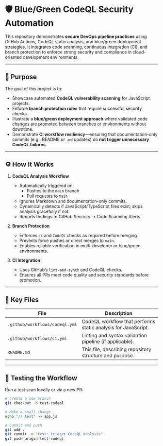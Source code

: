 # 🛡️ Blue/Green CodeQL Security Automation

This repository demonstrates **secure DevOps pipeline practices** using GitHub Actions, CodeQL static analysis, and blue/green deployment strategies. It integrates code scanning, continuous integration (CI), and branch protection to enforce strong security and compliance in cloud-oriented development environments.

---

## 📘 Purpose

The goal of this project is to:
- Showcase automated **CodeQL vulnerability scanning** for JavaScript projects.
- Enforce **branch protection rules** that require successful security checks.
- Illustrate a **blue/green deployment approach** where validated code changes are promoted between branches or environments without downtime.
- Demonstrate **CI workflow resiliency**—ensuring that documentation-only commits (e.g., README or `.md` updates) do **not trigger unnecessary CodeQL failures**.

---

## ⚙️ How It Works

1. **CodeQL Analysis Workflow**
   - Automatically triggered on:
     - Pushes to the `main` branch
     - Pull requests to `main`
   - Ignores Markdown and documentation-only commits.
   - Dynamically detects if JavaScript/TypeScript files exist; skips analysis gracefully if not.
   - Reports findings to GitHub Security → Code Scanning Alerts.

2. **Branch Protection**
   - Enforces `ci` and `CodeQL` checks as required before merging.
   - Prevents force pushes or direct merges to `main`.
   - Enables reliable verification in multi-developer or blue/green environments.

3. **CI Integration**
   - Uses GitHub’s `lint-and-synth` and CodeQL checks.
   - Ensures all PRs meet code quality and security standards before promotion.

---

## 🧩 Key Files

| File | Description |
|------|--------------|
| `.github/workflows/codeql.yml` | CodeQL workflow that performs static analysis for JavaScript. |
| `.github/workflows/ci.yml` | Linting and syntax validation pipeline (if applicable). |
| `README.md` | This file, describing repository structure and purpose. |

---

## 🧪 Testing the Workflow

Run a test scan locally or via a new PR:
```bash
# Create a new branch
git checkout -b test-codeql

# Make a small change
echo "// test" >> app.js

# Commit and push
git add .
git commit -m "test: trigger CodeQL analysis"
git push origin test-codeql
